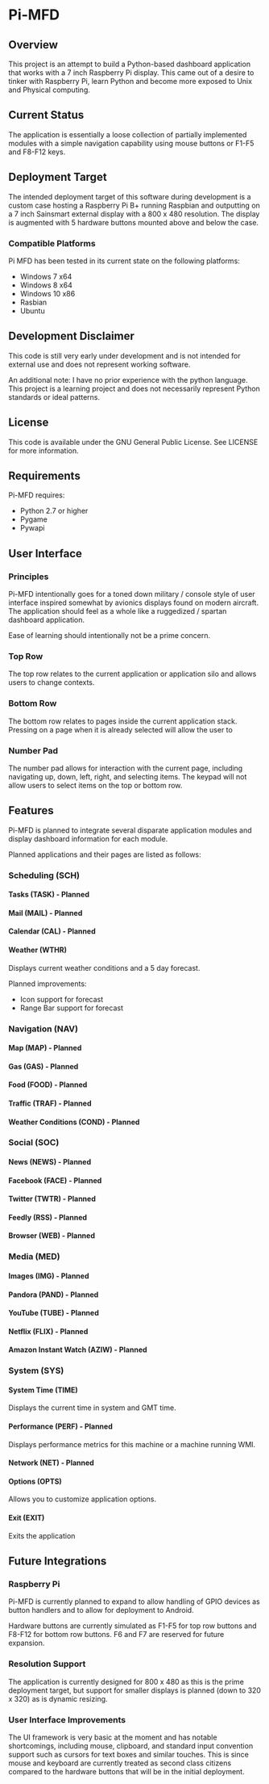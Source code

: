 # Pi-MFD

## Overview
This project is an attempt to build a Python-based dashboard application that works with a 7 inch Raspberry Pi display. 
This came out of a desire to tinker with Raspberry Pi, learn Python and become more exposed to Unix and Physical computing.

## Current Status
The application is essentially a loose collection of partially implemented modules with a simple navigation capability 
using mouse buttons or F1-F5 and F8-F12 keys.

## Deployment Target
The intended deployment target of this software during development is a custom case hosting a Raspberry Pi B+ running
Raspbian and outputting on a 7 inch Sainsmart external display with a 800 x 480 resolution. The display is augmented
with 5 hardware buttons mounted above and below the case.

### Compatible Platforms
Pi MFD has been tested in its current state on the following platforms: 

* Windows 7 x64
* Windows 8 x64
* Windows 10 x86 
* Rasbian
* Ubuntu

## Development Disclaimer
This code is still very early under development and is not intended for external use and does not represent working
software.

An additional note: I have no prior experience with the python language. This project is a learning project and does
not necessarily represent Python standards or ideal patterns.

## License
This code is available under the GNU General Public License. See LICENSE for more information. 

## Requirements
Pi-MFD requires:

* Python 2.7 or higher
* Pygame
* Pywapi

## User Interface

### Principles
Pi-MFD intentionally goes for a toned down military / console style of user interface inspired somewhat by avionics
displays found on modern aircraft. The application should feel as a whole like a ruggedized / spartan dashboard application.

Ease of learning should intentionally not be a prime concern.

### Top Row
The top row relates to the current application or application silo and allows users to change contexts.

### Bottom Row
The bottom row relates to pages inside the current application stack.
Pressing on a page when it is already selected will allow the user to 

### Number Pad
The number pad allows for interaction with the current page, including navigating up, down, left, right, and selecting items.
The keypad will not allow users to select items on the top or bottom row.
    
## Features
Pi-MFD is planned to integrate several disparate application modules and display dashboard information for each module.

Planned applications and their pages are listed as follows:

### Scheduling (SCH)
#### Tasks (TASK) - Planned
#### Mail (MAIL) - Planned
#### Calendar (CAL) - Planned
#### Weather (WTHR)
Displays current weather conditions and a 5 day forecast.

Planned improvements:

* Icon support for forecast
* Range Bar support for forecast

### Navigation (NAV)
#### Map (MAP) - Planned
#### Gas (GAS) - Planned
#### Food (FOOD) - Planned
#### Traffic (TRAF) - Planned
#### Weather Conditions (COND) - Planned

### Social (SOC)
#### News (NEWS) - Planned
#### Facebook (FACE) - Planned
#### Twitter (TWTR) - Planned
#### Feedly (RSS) - Planned
#### Browser (WEB) - Planned

### Media (MED)
#### Images (IMG) - Planned
#### Pandora (PAND) - Planned
#### YouTube (TUBE) - Planned
#### Netflix (FLIX) - Planned
#### Amazon Instant Watch (AZIW) - Planned

### System (SYS)

#### System Time (TIME)
Displays the current time in system and GMT time.

#### Performance (PERF)  - Planned
Displays performance metrics for this machine or a machine running WMI.

#### Network (NET) - Planned
#### Options (OPTS)
Allows you to customize application options.

#### Exit (EXIT)
Exits the application

## Future Integrations

### Raspberry Pi

Pi-MFD is currently planned to expand to allow handling of GPIO devices as button handlers and to allow for deployment 
to Android.

Hardware buttons are currently simulated as F1-F5 for top row buttons and F8-F12 for bottom row buttons. F6 and F7 are
reserved for future expansion.

### Resolution Support

The application is currently designed for 800 x 480 as this is the prime deployment target, but support for smaller
displays is planned (down to 320 x 320) as is dynamic resizing.

### User Interface Improvements

The UI framework is very basic at the moment and has notable shortcomings, including mouse, clipboard, and standard
input convention support such as cursors for text boxes and similar touches. This is since mouse and keyboard are
currently treated as second class citizens compared to the hardware buttons that will be in the initial deployment.